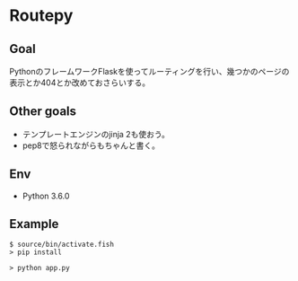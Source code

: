 # Routepy

## Goal
PythonのフレームワークFlaskを使ってルーティングを行い、幾つかのページの表示とか404とか改めておさらいする。


## Other goals
* テンプレートエンジンのjinja 2も使おう。
* pep8で怒られながらもちゃんと書く。


## Env

* Python 3.6.0


## Example

```
$ source/bin/activate.fish
> pip install

> python app.py
```